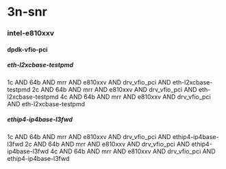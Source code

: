 # 3n-snr
### intel-e810xxv
#### dpdk-vfio-pci
##### eth-l2xcbase-testpmd
1c AND 64b AND mrr AND e810xxv AND drv_vfio_pci AND eth-l2xcbase-testpmd
2c AND 64b AND mrr AND e810xxv AND drv_vfio_pci AND eth-l2xcbase-testpmd
4c AND 64b AND mrr AND e810xxv AND drv_vfio_pci AND eth-l2xcbase-testpmd
##### ethip4-ip4base-l3fwd
1c AND 64b AND mrr AND e810xxv AND drv_vfio_pci AND ethip4-ip4base-l3fwd
2c AND 64b AND mrr AND e810xxv AND drv_vfio_pci AND ethip4-ip4base-l3fwd
4c AND 64b AND mrr AND e810xxv AND drv_vfio_pci AND ethip4-ip4base-l3fwd
